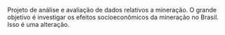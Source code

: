 Projeto de análise e avaliação de dados relativos a mineração. O grande objetivo é investigar os efeitos socioeconômicos da mineração no Brasil.
Isso é uma alteração. 